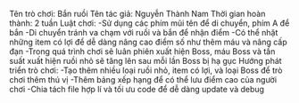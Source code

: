 Tên trò chơi: Bắn ruồi
Tên tác giả: Nguyễn Thành Nam
Thời gian hoàn thành: 2 tuần
Luật chơi: -Sử dụng các phím mũi tên để di chuyển, phím A để bắn
           -Di chuyển tránh va chạm với ruồi và bắn để nhận điểm
           -Có thể nhặt những item có lợi để dễ dàng nâng cao điểm số như thêm máu và nâng cấp đạn
           -Trong quá trình chơi sẽ luân phiên xuất hiện Boss, máu Boss và tần suất xuất hiện ruồi nhỏ sẽ tăng lên sau mỗi lần Boss bị hạ gục
Hướng phát triển trò chơi: -Tạo thêm nhiều loại ruồi nhỏ, item có lợi, và loại Boss để trò chơi thêm thú vị
                           -Thêm bảng xếp hạng để có thể lưu điểm cao của người chơi
                           -Chia tách file hợp lí và tối ưu code để dễ dàng update và debug
